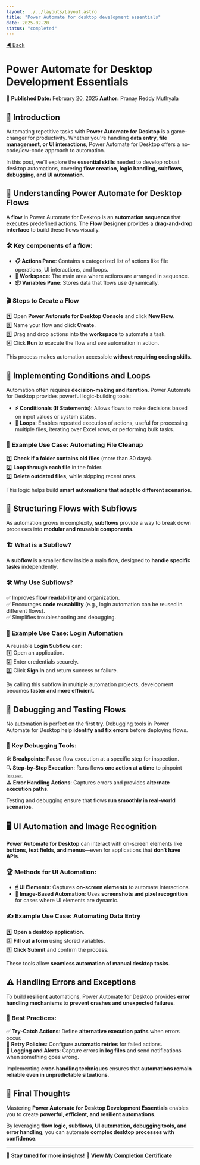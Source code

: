 ```yaml
---
layout: ../../layouts/Layout.astro
title: "Power Automate for desktop development essentials"
date: 2025-02-20
status: "completed"
---
```


<div class="blog-post-container">
<a href="/" class="back-link">&#x25C0; Back</a>

# Power Automate for Desktop Development Essentials
📅 **Published Date:** February 20, 2025
**Author:** Pranay Reddy Muthyala

## 🏁 Introduction

Automating repetitive tasks with **Power Automate for Desktop** is a game-changer for productivity. Whether you're handling **data entry, file management, or UI interactions**, Power Automate for Desktop offers a no-code/low-code approach to automation.  

In this post, we’ll explore the **essential skills** needed to develop robust desktop automations, covering **flow creation, logic handling, subflows, debugging, and UI automation**.

## 🔄 Understanding Power Automate for Desktop Flows

A **flow** in Power Automate for Desktop is an **automation sequence** that executes predefined actions. The **Flow Designer** provides a **drag-and-drop interface** to build these flows visually.

### 🛠 Key components of a flow:
- **📋 Actions Pane**: Contains a categorized list of actions like file operations, UI interactions, and loops.
- **📌 Workspace**: The main area where actions are arranged in sequence.
- **📦 Variables Pane**: Stores data that flows use dynamically.

### 🎬 Steps to Create a Flow
1️⃣ Open **Power Automate for Desktop Console** and click **New Flow**.  
2️⃣ Name your flow and click **Create**.  
3️⃣ Drag and drop actions into the **workspace** to automate a task.  
4️⃣ Click **Run** to execute the flow and see automation in action.  

This process makes automation accessible **without requiring coding skills**.

## 🤖 Implementing Conditions and Loops

Automation often requires **decision-making and iteration**. Power Automate for Desktop provides powerful logic-building tools:

- **⚡ Conditionals (If Statements)**: Allows flows to make decisions based on input values or system states.
- **🔄 Loops**: Enables repeated execution of actions, useful for processing multiple files, iterating over Excel rows, or performing bulk tasks.

### 💾 Example Use Case: Automating File Cleanup
1️⃣ **Check if a folder contains old files** (more than 30 days).  
2️⃣ **Loop through each file** in the folder.  
3️⃣ **Delete outdated files**, while skipping recent ones.  

This logic helps build **smart automations that adapt to different scenarios**.

## 🔹 Structuring Flows with Subflows

As automation grows in complexity, **subflows** provide a way to break down processes into **modular and reusable components**.

### 🏗 What is a Subflow?
A **subflow** is a smaller flow inside a main flow, designed to **handle specific tasks** independently.

### 🛠 Why Use Subflows?
✅ Improves **flow readability** and organization.  
✅ Encourages **code reusability** (e.g., login automation can be reused in different flows).  
✅ Simplifies troubleshooting and debugging.

### 🔐 Example Use Case: Login Automation
A reusable **Login Subflow** can:  
1️⃣ Open an application.  
2️⃣ Enter credentials securely.  
3️⃣ Click **Sign In** and return success or failure.  

By calling this subflow in multiple automation projects, development becomes **faster and more efficient**.

## 🐞 Debugging and Testing Flows

No automation is perfect on the first try. Debugging tools in Power Automate for Desktop help **identify and fix errors** before deploying flows.

### 🔎 Key Debugging Tools:
🛠 **Breakpoints**: Pause flow execution at a specific step for inspection.  
🔍 **Step-by-Step Execution**: Runs flows **one action at a time** to pinpoint issues.  
⚠ **Error Handling Actions**: Captures errors and provides **alternate execution paths**.  

Testing and debugging ensure that flows **run smoothly in real-world scenarios**.

## 🖥 UI Automation and Image Recognition

**Power Automate for Desktop** can interact with on-screen elements like **buttons, text fields, and menus**—even for applications that **don’t have APIs**.

### 🏆 Methods for UI Automation:
- **🖱 UI Elements**: Captures **on-screen elements** to automate interactions.  
- **📸 Image-Based Automation**: Uses **screenshots and pixel recognition** for cases where UI elements are dynamic.

### ✍ Example Use Case: Automating Data Entry
1️⃣ **Open a desktop application**.  
2️⃣ **Fill out a form** using stored variables.  
3️⃣ **Click Submit** and confirm the process.  

These tools allow **seamless automation of manual desktop tasks**.

## ⚠ Handling Errors and Exceptions

To build **resilient** automations, Power Automate for Desktop provides **error handling mechanisms** to **prevent crashes and unexpected failures**.

### 🚨 Best Practices:
✅ **Try-Catch Actions**: Define **alternative execution paths** when errors occur.  
🔁 **Retry Policies**: Configure **automatic retries** for failed actions.  
📜 **Logging and Alerts**: Capture errors in **log files** and send notifications when something goes wrong.  

Implementing **error-handling techniques** ensures that **automations remain reliable even in unpredictable situations**.

## 🎯 Final Thoughts

Mastering **Power Automate for Desktop Development Essentials** enables you to create **powerful, efficient, and resilient automations**.  

By leveraging **flow logic, subflows, UI automation, debugging tools, and error handling**, you can automate **complex desktop processes with confidence**.

---

🚀 **Stay tuned for more insights!**  📜 **<a href="https://learn.microsoft.com/api/achievements/share/en-us/PranayReddy-2029/FV3GPBTX?sharingId=A727D40AB4961035" class="certificate-link">View My Completion Certificate</a>**   
</div>
